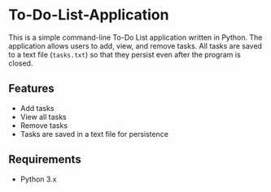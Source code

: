 # To-Do-List-Application

This is a simple command-line To-Do List application written in Python. The application allows users to add, view, and remove tasks. All tasks are saved to a text file (`tasks.txt`) so that they persist even after the program is closed.

## Features
- Add tasks
- View all tasks
- Remove tasks
- Tasks are saved in a text file for persistence

## Requirements
- Python 3.x

